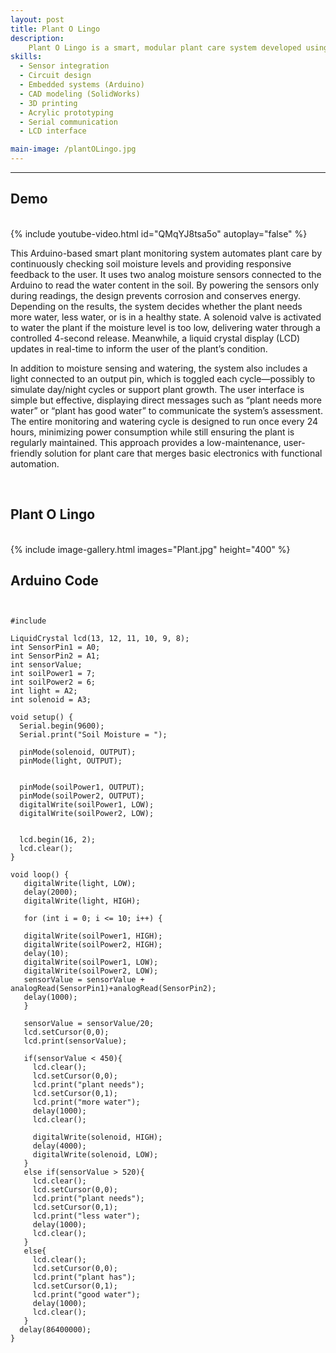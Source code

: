 ```yaml
---
layout: post
title: Plant O Lingo
description:  
    Plant O Lingo is a smart, modular plant care system developed using the iterative engineering design process. It monitors soil moisture using sensors, automatically waters the plant via a solenoid valve, and displays plant health status on an LCD. The structure is a scalable acrylic frame, integrating adjustable components, lighting, and communication systems to notify users of plant needs via text.
skills: 
  - Sensor integration
  - Circuit design
  - Embedded systems (Arduino)
  - CAD modeling (SolidWorks)
  - 3D printing
  - Acrylic prototyping
  - Serial communication
  - LCD interface

main-image: /plantOLingo.jpg
---
```


---

## Demo
<br>
{% include youtube-video.html id="QMqYJ8tsa5o" autoplay="false" %}
<br>

This Arduino-based smart plant monitoring system automates plant care by continuously checking soil moisture levels and providing responsive feedback to the user. It uses two analog moisture sensors connected to the Arduino to read the water content in the soil. By powering the sensors only during readings, the design prevents corrosion and conserves energy. Depending on the results, the system decides whether the plant needs more water, less water, or is in a healthy state. A solenoid valve is activated to water the plant if the moisture level is too low, delivering water through a controlled 4-second release. Meanwhile, a liquid crystal display (LCD) updates in real-time to inform the user of the plant’s condition.

In addition to moisture sensing and watering, the system also includes a light connected to an output pin, which is toggled each cycle—possibly to simulate day/night cycles or support plant growth. The user interface is simple but effective, displaying direct messages such as “plant needs more water” or “plant has good water” to communicate the system’s assessment. The entire monitoring and watering cycle is designed to run once every 24 hours, minimizing power consumption while still ensuring the plant is regularly maintained. This approach provides a low-maintenance, user-friendly solution for plant care that merges basic electronics with functional automation.

<br>


## Plant O Lingo

<br>
{% include image-gallery.html images="Plant.jpg" height="400" %}



## Arduino Code
<pre><code class="language-cpp">

#include <LiquidCrystal.h>         

LiquidCrystal lcd(13, 12, 11, 10, 9, 8);  
int SensorPin1 = A0;
int SensorPin2 = A1;
int sensorValue;
int soilPower1 = 7;
int soilPower2 = 6;
int light = A2;
int solenoid = A3;

void setup() {                     
  Serial.begin(9600);
  Serial.print("Soil Moisture = ");

  pinMode(solenoid, OUTPUT);
  pinMode(light, OUTPUT);
  

  pinMode(soilPower1, OUTPUT);
  pinMode(soilPower2, OUTPUT);
  digitalWrite(soilPower1, LOW);
  digitalWrite(soilPower2, LOW);  
  
  
  lcd.begin(16, 2);                 
  lcd.clear();                      
}

void loop() {
   digitalWrite(light, LOW);
   delay(2000);
   digitalWrite(light, HIGH);
   
   for (int i = 0; i <= 10; i++) { 

   digitalWrite(soilPower1, HIGH);
   digitalWrite(soilPower2, HIGH);
   delay(10);
   digitalWrite(soilPower1, LOW);
   digitalWrite(soilPower2, LOW);
   sensorValue = sensorValue + analogRead(SensorPin1)+analogRead(SensorPin2); 
   delay(1000); 
   } 

   sensorValue = sensorValue/20;
   lcd.setCursor(0,0);
   lcd.print(sensorValue);

   if(sensorValue < 450){
     lcd.clear();
     lcd.setCursor(0,0);
     lcd.print("plant needs");
     lcd.setCursor(0,1);
     lcd.print("more water");
     delay(1000);
     lcd.clear();

     digitalWrite(solenoid, HIGH);
     delay(4000);
     digitalWrite(solenoid, LOW);
   }
   else if(sensorValue > 520){
     lcd.clear();
     lcd.setCursor(0,0);
     lcd.print("plant needs");
     lcd.setCursor(0,1);
     lcd.print("less water");
     delay(1000);
     lcd.clear();
   }
   else{
     lcd.clear();
     lcd.setCursor(0,0);
     lcd.print("plant has");
     lcd.setCursor(0,1);
     lcd.print("good water");
     delay(1000);
     lcd.clear();
   }
  delay(86400000);
}  
</code></pre>